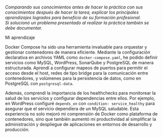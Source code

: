 _Comparando sus conocimientos antes de hacer la práctica con sus conocimientos después de hacer la tarea, explicar los principales aprendizajes logrados para beneficio de su formación profesional.  
Si solucionó un problema presentado al realizar la práctica también se debe documentar._

Mi aprendizaje

Docker Compose ha sido una herramienta invaluable para orquestar y gestionar contenedores de manera eficiente. Mediante la configuración declarativa en archivos YAML como `docker-compose.yaml`, he podido definir servicios como MySQL, WordPress, SonarQube y PostgreSQL de manera estructurada. Aprendí a configurar mapeos de puertos para permitir el acceso desde el host, redes de tipo bridge para la comunicación entre contenedores, y volúmenes para la persistencia de datos, como en PostgreSQL con `postgresql-data`.

Además, comprendí la importancia de los healthchecks para monitorear la salud de los servicios y configurar dependencias entre ellos. Por ejemplo, en WordPress configuré `depends_on` con `condition: service_healthy` para asegurar que el servicio dependiera de un MySQL saludable. Esta experiencia no solo mejoró mi comprensión de Docker como plataforma de contenedores, sino que también aumentó mi productividad al simplificar la administración y despliegue de aplicaciones en entornos de desarrollo y producción.
